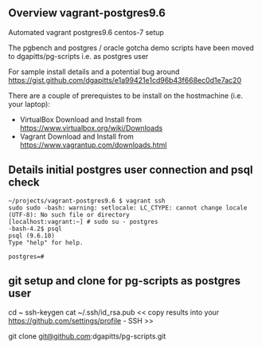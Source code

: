 ## Overview vagrant-postgres9.6
Automated vagrant postgres9.6 centos-7 setup

The pgbench and postgres / oracle gotcha demo scripts have been moved to dgapitts/pg-scripts i.e. as postgres user

For sample install details and a potential bug around 
https://gist.github.com/dgapitts/e1a99421e1cd96b43f668ec0d1e7ac20

There are a couple of prerequistes to be install on the hostmachine (i.e. your laptop):
* VirtualBox Download and Install from https://www.virtualbox.org/wiki/Downloads
* Vagrant Download and Install from https://www.vagrantup.com/downloads.html

## Details initial postgres user connection and psql check 

```
~/projects/vagrant-postgres9.6 $ vagrant ssh
sudo sudo -bash: warning: setlocale: LC_CTYPE: cannot change locale (UTF-8): No such file or directory
[localhost:vagrant:~] # sudo su - postgres
-bash-4.2$ psql
psql (9.6.10)
Type "help" for help.

postgres=#
```
 
## git setup and clone for pg-scripts as postgres user

cd ~
ssh-keygen
cat ~/.ssh/id_rsa.pub
<< copy results into your https://github.com/settings/profile - SSH >>
 
git clone git@github.com:dgapitts/pg-scripts.git


